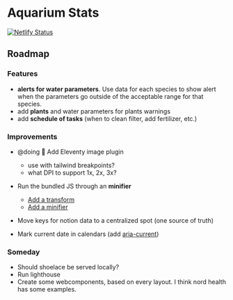 # Aquarium Stats

[![Netlify Status](https://api.netlify.com/api/v1/badges/22455ce2-177c-4815-b907-99337042c6ea/deploy-status)](https://app.netlify.com/sites/frabjous-pony-fe07ea/deploys)

## Roadmap

### Features

- **alerts for water parameters**. Use data for each species to show alert when the parameters go outside of the acceptable range for that species.
- add **plants** and water parameters for plants warnings
- add **schedule of tasks** (when to clean filter, add fertilizer, etc.)

### Improvements

- @doing 👷 Add Eleventy image plugin
  - use with tailwind breakpoints?
  - what DPI to support 1x, 2x, 3x?
- Run the bundled JS through an **minifier**

  - [Add a transform](https://github.com/11ty/eleventy-plugin-bundle?tab=readme-ov-file#modify-the-bundle-output)
  - [Add a minifier](https://www.11ty.dev/docs/quicktips/inline-js/)

- Move keys for notion data to a centralized spot (one source of truth)
- Mark current date in calendars (add [aria-current](https://css-tricks.com/making-calendars-with-accessibility-and-internationalization-in-mind/#comment-1803217))

### Someday

- Should shoelace be served locally?
- Run lighthouse
- Create some webcomponents, based on every layout. I think nord health has some examples.
